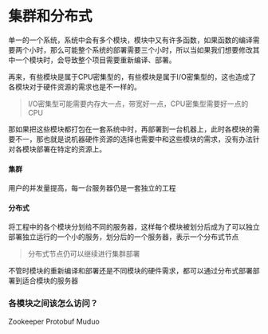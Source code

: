 # 集群和分布式



​	单一的一个系统，系统中会有多个模块，模块中又有许多函数，如果函数的编译需要两个小时，那么可能整个系统的部署需要三个小时，所以当如果我们想要修改其中一个模块时，会导致整个项目需要重新编译、部署。

​	再来，有些模块是属于CPU密集型的，有些模块是属于I/O密集型的，这也造成了各模块对于硬件资源的需求也是不一样的。

> I/O密集型可能需要内存大一点，带宽好一点，CPU密集型需要好一点的CPU

那如果把这些模块都打包在一套系统中时，再部署到一台机器上，此时各模块的需要不一，那也就是说机器硬件资源的选择也需要中和这些模块的需求，没有办法针对各模块部署在特定的资源上。

#### 集群

用户的并发量提高，每一台服务器仍是一套独立的工程

#### 分布式

将工程中的各个模块分划给不同的服务器，这样每个模块被划分后成为了可以独立部署独立运行的一个小的服务，划分后的一个服务器，表示一个分布式节点

> 分布式节点仍可以继续进行集群部署

不管时模块的重新编译和部署还是不同模块的硬件需求，都可以通过分布式部署部署到适合模块的服务器

### 各模块之间该怎么访问？

Zookeeper Protobuf Muduo